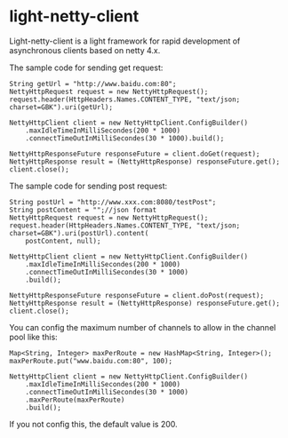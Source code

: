 # light-netty-client
Light-netty-client is a light framework for rapid development of asynchronous clients based on netty 4.x.

The sample code for sending get request:

    String getUrl = "http://www.baidu.com:80";
    NettyHttpRequest request = new NettyHttpRequest();
    request.header(HttpHeaders.Names.CONTENT_TYPE, "text/json; charset=GBK").uri(getUrl);

    NettyHttpClient client = new NettyHttpClient.ConfigBuilder()
        .maxIdleTimeInMilliSecondes(200 * 1000)
        .connectTimeOutInMilliSecondes(30 * 1000).build();

    NettyHttpResponseFuture responseFuture = client.doGet(request);
    NettyHttpResponse result = (NettyHttpResponse) responseFuture.get();
    client.close();
The sample code for sending post request:

    String postUrl = "http://www.xxx.com:8080/testPost";
    String postContent = "";//json format
    NettyHttpRequest request = new NettyHttpRequest();
    request.header(HttpHeaders.Names.CONTENT_TYPE, "text/json; charset=GBK").uri(postUrl).content(
        postContent, null);

    NettyHttpClient client = new NettyHttpClient.ConfigBuilder()
        .maxIdleTimeInMilliSecondes(200 * 1000)
        .connectTimeOutInMilliSecondes(30 * 1000)
        .build();

    NettyHttpResponseFuture responseFuture = client.doPost(request);
    NettyHttpResponse result = (NettyHttpResponse) responseFuture.get();
    client.close();
You can config the maximum number of channels to allow in the channel pool like this:

    Map<String, Integer> maxPerRoute = new HashMap<String, Integer>();
    maxPerRoute.put("www.baidu.com:80", 100);

    NettyHttpClient client = new NettyHttpClient.ConfigBuilder()
        .maxIdleTimeInMilliSecondes(200 * 1000)
        .connectTimeOutInMilliSecondes(30 * 1000)
        .maxPerRoute(maxPerRoute)
        .build();
If you not config this, the default value is 200.
